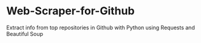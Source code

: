 # Web-Scraper-for-Github
Extract info from top repositories in Github with Python using Requests and Beautiful Soup
